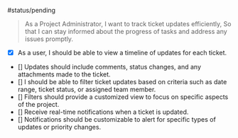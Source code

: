 #status/pending 

> As a Project Administrator, I want to track ticket updates efficiently, So that I can stay informed about the progress of tasks and address any issues promptly.

* [x] As a user, I should be able to view a timeline of updates for each ticket.
* [] Updates should include comments, status changes, and any attachments made to the ticket.
* [] I should be able to filter ticket updates based on criteria such as date range, ticket status, or assigned team member.
* [] Filters should provide a customized view to focus on specific aspects of the project.	
* [] Receive real-time notifications when a ticket is updated.
* [] Notifications should be customizable to alert for specific types of updates or priority changes.